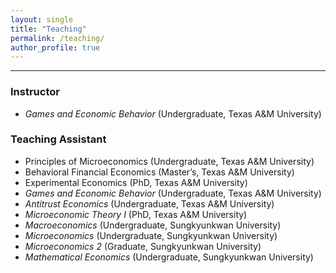 ```yaml
---
layout: single
title: "Teaching"
permalink: /teaching/
author_profile: true
---
```


---

### Instructor
- *Games and Economic Behavior* (Undergraduate, Texas A&M University)

### Teaching Assistant
- Principles of Microeconomics (Undergraduate, Texas A&M University)  
- Behavioral Financial Economics (Master’s, Texas A&M University)  
- Experimental Economics (PhD, Texas A&M University)  
- *Games and Economic Behavior* (Undergraduate, Texas A&M University)  
- *Antitrust Economics* (Undergraduate, Texas A&M University)  
- *Microeconomic Theory I* (PhD, Texas A&M University)  
- *Macroeconomics* (Undergraduate, Sungkyunkwan University)  
- *Microeconomics* (Undergraduate, Sungkyunkwan University)  
- *Microeconomics 2* (Graduate, Sungkyunkwan University)  
- *Mathematical Economics* (Undergraduate, Sungkyunkwan University)


